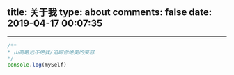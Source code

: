 title: 关于我
type: about
comments: false
date: 2019-04-17 00:07:35
---
***
``` javascript
/** 
* 山高路远不绝我/追踪你绝美的笑容
*/
console.log(mySelf)
```

<script>
let mySelf = {
    name: "周赢",
    nick: "9527",
    weChat: "z9527__",
    birthday: "1990.01.10",
    email: "727177817@qq.com",
    github: "https://github.com/zhy9527",
    technicalAbility: {
        design: "Photoshop、Illustrator、sketch",
        webFramework: "VUE全家桶、react全家桶、jQuery",
        webAuto: "gulp、webpack",
        html: "html、html5",
        css: "CSS、SCSS",
        javascript: "es6、es7",
        weChat: "公众号开发",
        weChatApp: "wepy",
        nodeJs: "Egg.js、koa",
        sql: "MySql、redis",
    }
}
console.log(mySelf)
</script>